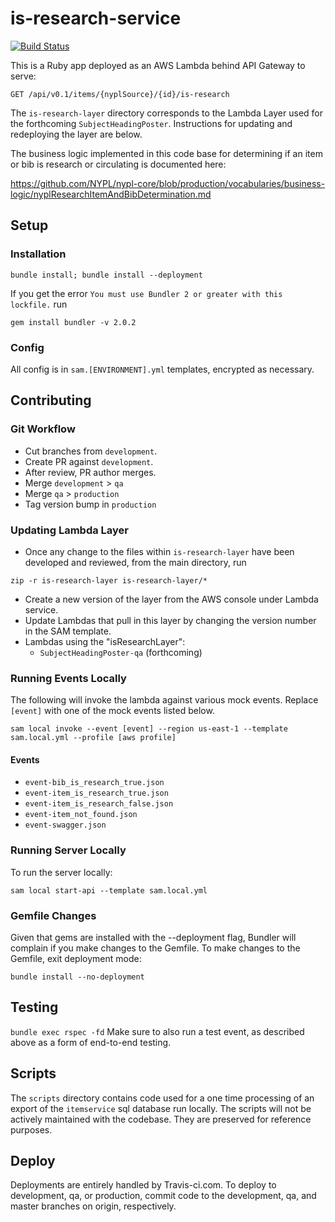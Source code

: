 # is-research-service

[![Build Status](https://travis-ci.com/NYPL/is-research-service.svg?branch=production)](https://travis-ci.com/NYPL/is-research-service)

This is a Ruby app deployed as an AWS Lambda behind API Gateway to serve:

``GET /api/v0.1/items/{nyplSource}/{id}/is-research``

The `is-research-layer` directory corresponds to the Lambda Layer used for the forthcoming `SubjectHeadingPoster`. Instructions for updating and redeploying the layer are below.

The business logic implemented in this code base for determining if an item or bib is research or circulating is documented here:

https://github.com/NYPL/nypl-core/blob/production/vocabularies/business-logic/nyplResearchItemAndBibDetermination.md

## Setup
### Installation

``bundle install; bundle install --deployment``

If you get the error ``You must use Bundler 2 or greater with this lockfile.`` run

``gem install bundler -v 2.0.2``

### Config
All config is in `sam.[ENVIRONMENT].yml` templates, encrypted as necessary.

## Contributing
### Git Workflow
 * Cut branches from `development`.
 * Create PR against `development`.
 * After review, PR author merges.
 * Merge `development` > `qa`
 * Merge `qa` > `production`
 * Tag version bump in `production`

### Updating Lambda Layer
 * Once any change to the files within `is-research-layer` have been developed and reviewed, from the main directory, run

 ``zip -r is-research-layer is-research-layer/*``

 * Create a new version of the layer from the AWS console under Lambda service.
 * Update Lambdas that pull in this layer by changing the version number in the SAM template.
  * Lambdas using the "isResearchLayer":
    * `SubjectHeadingPoster-qa` (forthcoming)

### Running Events Locally
The following will invoke the lambda against various mock events. Replace `[event]` with one of the mock events listed below.

``sam local invoke --event [event] --region us-east-1 --template sam.local.yml --profile [aws profile]``

#### Events
 * `event-bib_is_research_true.json`
 * `event-item_is_research_true.json`
 * `event-item_is_research_false.json`
 * `event-item_not_found.json`
 * `event-swagger.json`


### Running Server Locally
To run the server locally:

``sam local start-api --template sam.local.yml``

### Gemfile Changes
Given that gems are installed with the --deployment flag, Bundler will complain if you make changes to the Gemfile. To make changes to the Gemfile, exit deployment mode:

``bundle install --no-deployment``

## Testing

``bundle exec rspec -fd``
Make sure to also run a test event, as described above as a form of end-to-end testing.

## Scripts
The `scripts` directory contains code used for a one time processing of an export of the `itemservice` sql database run locally. The scripts will not be actively maintained with the codebase. They are preserved for reference purposes.

## Deploy
Deployments are entirely handled by Travis-ci.com. To deploy to development, qa, or production, commit code to the development, qa, and master branches on origin, respectively.
